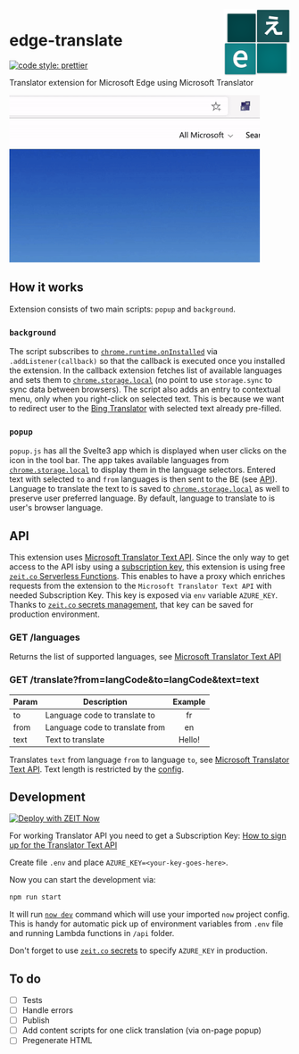 <img src="public/images/icon.svg" height="120px" align="right"/>

# edge-translate

[![code style: prettier](https://img.shields.io/badge/code_style-prettier-ff69b4.svg)](https://github.com/prettier/prettier)

Translator extension for Microsoft Edge using Microsoft Translator

<img src="public/images/demo.gif" height="300px" />

## How it works

Extension consists of two main scripts: `popup` and `background`.

### `background`

The script subscribes to [`chrome.runtime.onInstalled`](https://developer.chrome.com/extensions/runtime#event-onInstalled) via `.addListener(callback)` so that the callback is executed once you installed the extension. In the callback extension fetches list of available languages and sets them to [`chrome.storage.local`](https://developer.chrome.com/apps/storage) (no point to use `storage.sync` to sync data between browsers).
The script also adds an entry to contextual menu, only when you right-click on selected text. This is because we want to redirect user to the [Bing Translator](https://www.bing.com/translator) with selected text already pre-filled.

### `popup`

`popup.js` has all the Svelte3 app which is displayed when user clicks on the icon in the tool bar. The app takes available languages from [`chrome.storage.local`](https://developer.chrome.com/apps/storage) to display them in the language selectors. Entered text with selected `to` and `from` languages is then sent to the BE (see [API](#API)).
Language to translate the text to is saved to [`chrome.storage.local`](https://developer.chrome.com/apps/storage) as well to preserve user preferred language. By default, language to translate to is user's browser language.

## API

This extension uses [Microsoft Translator Text API](https://docs.microsoft.com/en-us/azure/cognitive-services/translator/). Since the only way to get access to the API isby using a [subscription key](https://docs.microsoft.com/en-us/azure/cognitive-services/authentication), this extension is using free [`zeit.co` Serverless Functions](https://zeit.co/docs/v2/serverless-functions/introduction). This enables to have a proxy which enriches requests from the extension to the `Microsoft Translator Text API` with needed Subscription Key. This key is exposed via `env` variable `AZURE_KEY`. Thanks to [`zeit.co` secrets management](https://zeit.co/docs/v2/serverless-functions/env-and-secrets#), that key can be saved for production environment.

### GET /languages

Returns the list of supported languages, see [Microsoft Translator Text API](https://docs.microsoft.com/en-us/azure/cognitive-services/translator/reference/v3-0-languages)

### GET /translate?from=langCode&to=langCode&text=text

| Param | Description                     | Example |
| ----- | ------------------------------- | :-----: |
| to    | Language code to translate to   |   fr    |
| from  | Language code to translate from |   en    |
| text  | Text to translate               | Hello!  |

Translates `text` from language `from` to language `to`, see [Microsoft Translator Text API](https://docs.microsoft.com/en-us/azure/cognitive-services/translator/reference/v3-0-translate). Text length is restricted by the [config](https://github.com/LexSwed/edge-translate/blob/master/config/consts.js).

## Development

[![Deploy with ZEIT Now](https://zeit.co/button)](https://zeit.co/import/project?template=https://github.com/LexSwed/edge-translate)

For working Translator API you need to get a Subscription Key: [How to sign up for the Translator Text API](https://docs.microsoft.com/en-us/azure/cognitive-services/translator/translator-text-how-to-signup)

Create file `.env` and place `AZURE_KEY=<your-key-goes-here>`.

Now you can start the development via:

```bash
npm run start
```

It will run [`now dev`](https://zeit.co/docs/now-cli#commands/dev) command which will use your imported `now` project config. This is handy for automatic pick up of environment variables from `.env` file and running Lambda functions in `/api` folder.

Don't forget to use [`zeit.co` secrets](https://zeit.co/docs/v2/serverless-functions/env-and-secrets#) to specify `AZURE_KEY` in production.

## To do

- [ ] Tests
- [ ] Handle errors
- [ ] Publish
- [ ] Add content scripts for one click translation (via on-page popup)
- [ ] Pregenerate HTML
